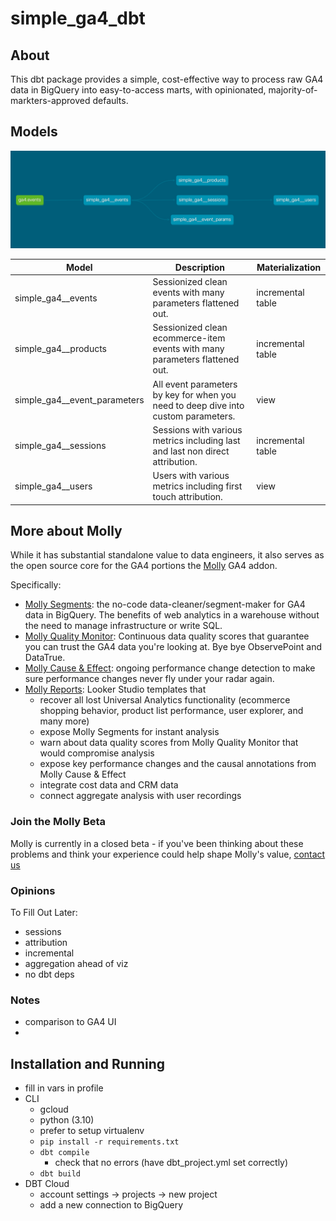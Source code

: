 # simple_ga4_dbt

## About
This dbt package provides a simple, cost-effective way to process raw GA4 data in BigQuery into easy-to-access marts, with opinionated, majority-of-markters-approved defaults.

## Models

![simple_ga4_dbt_dag.png](simple_ga4_dbt_dag.png)

| Model                        | Description                                                                        | Materialization   |
|------------------------------|------------------------------------------------------------------------------------|-------------------|
| simple_ga4__events           | Sessionized clean events with many parameters flattened out.                       | incremental table |
| simple_ga4__products         | Sessionized clean ecommerce-item events with many parameters flattened out.        | incremental table |
| simple_ga4__event_parameters | All event parameters by key for when you need to deep dive into custom parameters. | view              |
| simple_ga4__sessions         | Sessions with various metrics including last and last non direct attribution.      | incremental table |
| simple_ga4__users            | Users with various metrics including first touch attribution.                      | view              |  



## More about Molly 

While it has substantial standalone value to data engineers, it also serves as the open source core for the GA4 portions the [Molly](https://www.admindanaltics.com/molly/?utm_source=github%20simple-ga4-dbt&utm_medium=referral&utm_content=README) GA4 addon. 

Specifically: 

- [Molly Segments](https://www.admindanalytics.com/segmentation/?utm_source=github%20simple-ga4-dbt&utm_medium=referral&utm_content=README): the no-code data-cleaner/segment-maker for GA4 data in BigQuery. The benefits of web analytics in a warehouse without the need to manage infrastructure or write SQL.
- [Molly Quality Monitor](https://www.admindanalytics.com/data-quality-monitoring/?utm_source=github%20simple-ga4-dbt&utm_medium=referral&utm_content=README): Continuous data quality scores that guarantee you can trust the GA4 data you're looking at. Bye bye ObservePoint and DataTrue.
- [Molly Cause & Effect](https://www.mollydata.io/?utm_source=github%20simple-ga4-dbt&utm_medium=referral&utm_content=README): ongoing performance change detection to make sure performance changes never fly under your radar again.
- [Molly Reports](https://www.admindanalytics.com/molly-reports/?utm_source=github%20simple-ga4-dbt&utm_medium=referral&utm_content=README): Looker Studio templates that 
  - recover all lost Universal Analytics functionality (ecommerce shopping behavior, product list performance, user explorer, and many more)
  - expose Molly Segments for instant analysis
  - warn about data quality scores from Molly Quality Monitor that would compromise analysis 
  - expose key performance changes and the causal annotations from Molly Cause & Effect
  - integrate cost data and CRM data
  - connect aggregate analysis with user recordings

### Join the Molly Beta
Molly is currently in a closed beta - if you've been thinking about these problems and think your experience could help shape Molly's value, [contact us](www.admindanalytics.com/contact/?utm_source=github%20simple-ga4-dbt&utm_medium=referral&utm_content=README)

### Opinions
To Fill Out Later:
- sessions
- attribution
- incremental
- aggregation ahead of viz
- no dbt deps

### Notes
- comparison to GA4 UI
- 

## Installation and Running
- fill in vars in profile
- CLI
  - gcloud
  - python (3.10)
  - prefer to setup virtualenv
  - `pip install -r requirements.txt`
  - `dbt compile`
    - check that no errors (have dbt_project.yml set correctly)
  - `dbt build`
- DBT Cloud
  - account settings -> projects -> new project
  - add a new connection to BigQuery